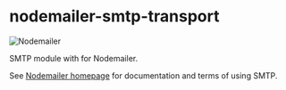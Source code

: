 # nodemailer-smtp-transport

![Nodemailer](https://raw.githubusercontent.com/nodemailer/nodemailer/master/assets/nm_logo_200x136.png)

SMTP module with for Nodemailer.

See [Nodemailer homepage](https://nodemailer.com/smtp/) for documentation and terms of using SMTP.
